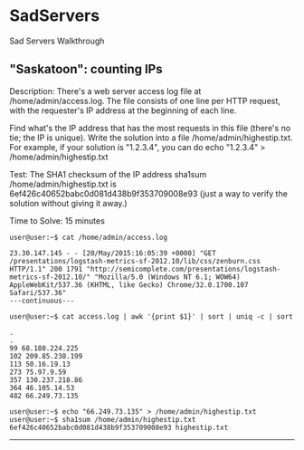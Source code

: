 # SadServers
Sad Servers Walkthrough

## "Saskatoon": counting IPs

Description: There's a web server access log file at /home/admin/access.log. The file consists of one line per HTTP request, with the requester's IP address at the beginning of each line.

Find what's the IP address that has the most requests in this file (there's no tie; the IP is unique). Write the solution into a file /home/admin/highestip.txt. For example, if your solution is "1.2.3.4", you can do echo "1.2.3.4" > /home/admin/highestip.txt

Test: The SHA1 checksum of the IP address sha1sum /home/admin/highestip.txt is 6ef426c40652babc0d081d438b9f353709008e93 (just a way to verify the solution without giving it away.)

Time to Solve: 15 minutes

```
user@user:~$ cat /home/admin/access.log

23.30.147.145 - - [20/May/2015:16:05:39 +0000] "GET /presentations/logstash-metrics-sf-2012.10/lib/css/zenburn.css HTTP/1.1" 200 1791 "http://semicomplete.com/presentations/logstash-metrics-sf-2012.10/" "Mozilla/5.0 (Windows NT 6.1; WOW64) AppleWebKit/537.36 (KHTML, like Gecko) Chrome/32.0.1700.107 Safari/537.36"
---continuous---

user@user:~$ cat access.log | awk '{print $1}' | sort | uniq -c | sort

.
.
99 68.180.224.225
102 209.85.238.199
113 50.16.19.13
273 75.97.9.59
357 130.237.218.86
364 46.105.14.53
482 66.249.73.135

user@user:~$ echo "66.249.73.135" > /home/admin/highestip.txt
user@user:~$ sha1sum /home/admin/highestip.txt
6ef426c40652babc0d081d438b9f353709008e93 highestip.txt

```
---